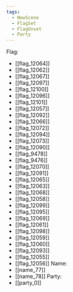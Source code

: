 ```yaml
---
tags:
  - NewScene
  - FlagSet
  - FlagUnset
  - Party
---
```

Flag:
- [[flag_12064]]
- [[flag_12062]]
- [[flag_12067]]
- [[flag_12097]]
- [[flag_12100]]
- [[flag_12096]]
- [[flag_12101]]
- [[flag_12057]]
- [[flag_12092]]
- [[flag_12066]]
- [[flag_12072]]
- [[flag_12094]]
- [[flag_12073]]
- [[flag_12090]]
- [[flag_9478]]
- [[flag_9476]]
- [[flag_12070]]
- [[flag_12091]]
- [[flag_12065]]
- [[flag_12063]]
- [[flag_12068]]
- [[flag_12058]]
- [[flag_12099]]
- [[flag_12095]]
- [[flag_12069]]
- [[flag_12061]]
- [[flag_12098]]
- [[flag_12059]]
- [[flag_12060]]
- [[flag_12093]]
- [[flag_12055]]
- [[flag_12056]]
Name:
- [[name_77]]
- [[name_78]]
Party:
- [[party_0]]
